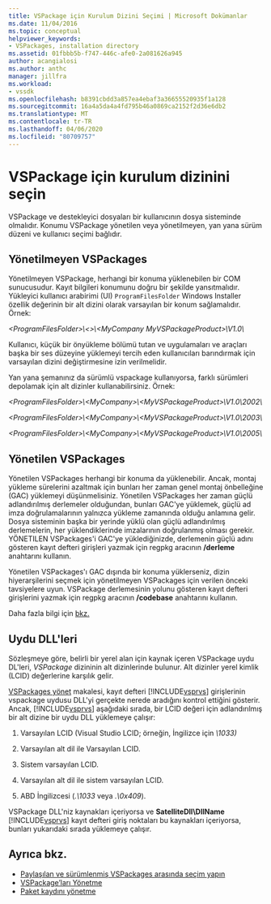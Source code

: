 ```yaml
---
title: VSPackage için Kurulum Dizini Seçimi | Microsoft Dokümanlar
ms.date: 11/04/2016
ms.topic: conceptual
helpviewer_keywords:
- VSPackages, installation directory
ms.assetid: 01fbbb5b-f747-446c-afe0-2a081626a945
author: acangialosi
ms.author: anthc
manager: jillfra
ms.workload:
- vssdk
ms.openlocfilehash: b8391cbdd3a857ea4ebaf3a36655520935f1a128
ms.sourcegitcommit: 16a4a5da4a4fd795b46a0869ca2152f2d36e6db2
ms.translationtype: MT
ms.contentlocale: tr-TR
ms.lasthandoff: 04/06/2020
ms.locfileid: "80709757"
---
```

# <a name="choose-the-installation-directory-for-a-vspackage"></a>VSPackage için kurulum dizinini seçin
VSPackage ve destekleyici dosyaları bir kullanıcının dosya sisteminde olmalıdır. Konumu VSPackage yönetilen veya yönetilmeyen, yan yana sürüm düzeni ve kullanıcı seçimi bağlıdır.

## <a name="unmanaged-vspackages"></a>Yönetilmeyen VSPackages
 Yönetilmeyen VSPackage, herhangi bir konuma yüklenebilen bir COM sunucusudur. Kayıt bilgileri konumunu doğru bir şekilde yansıtmalıdır. Yükleyici kullanıcı arabirimi (UI) `ProgramFilesFolder` Windows Installer özellik değerinin bir alt dizini olarak varsayılan bir konum sağlamalıdır. Örnek:

*&lt;ProgramFilesFolder&gt;\\&lt;&gt;\\&lt;MyCompany MyVSPackageProduct&gt;\V1.0\\*

 Kullanıcı, küçük bir önyükleme bölümü tutan ve uygulamaları ve araçları başka bir ses düzeyine yüklemeyi tercih eden kullanıcıları barındırmak için varsayılan dizini değiştirmesine izin verilmelidir.

 Yan yana şemanınız da sürümlü vspackage kullanıyorsa, farklı sürümleri depolamak için alt dizinler kullanabilirsiniz. Örnek:

 *&lt;ProgramFilesFolder&gt;\\&lt;MyCompany&gt;\\&lt;MyVSPackageProduct&gt;\\V1.0\\2002\\*

 *&lt;ProgramFilesFolder&gt;\\&lt;MyCompany&gt;\\&lt;MyVSPackageProduct&gt;\\V1.0\\2003\\*

 *&lt;ProgramFilesFolder&gt;\\&lt;MyCompany&gt;\\&lt;MyVSPackageProduct&gt;\\V1.0\\2005\\*

## <a name="managed-vspackages"></a>Yönetilen VSPackages
 Yönetilen VSPackages herhangi bir konuma da yüklenebilir. Ancak, montaj yükleme sürelerini azaltmak için bunları her zaman genel montaj önbelleğine (GAC) yüklemeyi düşünmelisiniz. Yönetilen VSPackages her zaman güçlü adlandırılmış derlemeler olduğundan, bunları GAC'ye yüklemek, güçlü ad imza doğrulamalarının yalnızca yükleme zamanında olduğu anlamına gelir. Dosya sisteminin başka bir yerinde yüklü olan güçlü adlandırılmış derlemelerin, her yüklendiklerinde imzalarının doğrulanmış olması gerekir. YÖNETILEN VSPackages'i GAC'ye yüklediğinizde, derlemenin güçlü adını gösteren kayıt defteri girişleri yazmak için regpkg aracının **/derleme** anahtarını kullanın.

 Yönetilen VSPackages'ı GAC dışında bir konuma yüklerseniz, dizin hiyerarşilerini seçmek için yönetilmeyen VSPackages için verilen önceki tavsiyelere uyun. VSPackage derlemesinin yolunu gösteren kayıt defteri girişlerini yazmak için regpkg aracının **/codebase** anahtarını kullanın.

 Daha fazla bilgi için [bkz.](../../extensibility/registering-and-unregistering-vspackages.md)

## <a name="satellite-dlls"></a>Uydu DLL'leri
 Sözleşmeye göre, belirli bir yerel alan için kaynak içeren VSPackage uydu DL'leri, *VSPackage* dizininin alt dizinlerinde bulunur. Alt dizinler yerel kimlik (LCID) değerlerine karşılık gelir.

 [VSPackages yönet](../../extensibility/managing-vspackages.md) makalesi, kayıt defteri [!INCLUDE[vsprvs](../../code-quality/includes/vsprvs_md.md)] girişlerinin vspackage uydusu DLL'yi gerçekte nerede aradığını kontrol ettiğini gösterir. Ancak, [!INCLUDE[vsprvs](../../code-quality/includes/vsprvs_md.md)] aşağıdaki sırada, bir LCID değeri için adlandırılmış bir alt dizine bir uydu DLL yüklemeye çalışır:

1. Varsayılan LCID (Visual Studio LCID; örneğin, İngilizce için *\1033)*

2. Varsayılan alt dil ile Varsayılan LCID.

3. Sistem varsayılan LCID.

4. Varsayılan alt dil ile sistem varsayılan LCID.

5. ABD İngilizcesi (*.\1033* veya *.\0x409*).

VSPackage DLL'niz kaynakları içeriyorsa ve **SatelliteDll\DllName** [!INCLUDE[vsprvs](../../code-quality/includes/vsprvs_md.md)] kayıt defteri giriş noktaları bu kaynakları içeriyorsa, bunları yukarıdaki sırada yüklemeye çalışır.

## <a name="see-also"></a>Ayrıca bkz.
- [Paylaşılan ve sürümlenmiş VSPackages arasında seçim yapın](../../extensibility/choosing-between-shared-and-versioned-vspackages.md)
- [VSPackage’ları Yönetme](../../extensibility/managing-vspackages.md)
- [Paket kaydını yönetme](https://msdn.microsoft.com/library/f69e0ea3-6a92-4639-8ca9-4c9c210e58a1)
